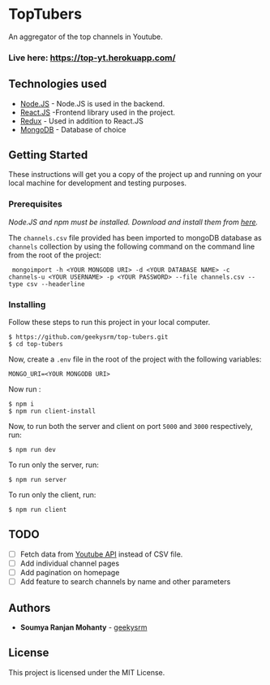 #  TopTubers

An aggregator of the top channels in Youtube.

### Live here: https://top-yt.herokuapp.com/

## Technologies used

- [Node.JS](http://nodejs.org/) - Node.JS is used in the backend.
- [React.JS](https://reactjs.org/) -Frontend library used in the project.
- [Redux](https://redux.js.org/) - Used in addition to React.JS
- [MongoDB](http://mongodb.com) - Database of choice

## Getting Started

These instructions will get you a copy of the project up and running on your local machine for development and testing purposes.

### Prerequisites

_Node.JS and npm must be installed. Download and install them from [here](https://nodejs.org)._

The `channels.csv` file provided has been imported to mongoDB database as `channels` collection by using the following command on the command line from the root of the project:

```
 mongoimport -h <YOUR MONGODB URI> -d <YOUR DATABASE NAME> -c channels-u <YOUR USERNAME> -p <YOUR PASSWORD> --file channels.csv --type csv --headerline
```

### Installing

Follow these steps to run this project in your local computer.

```
$ https://github.com/geekysrm/top-tubers.git
$ cd top-tubers
```

Now, create a `.env` file in the root of the project with the following variables:

```
MONGO_URI=<YOUR MONGODB URI>
```

Now run :

```
$ npm i
$ npm run client-install
```

Now, to run both the server and client on port `5000` and `3000` respectively, run:

```
$ npm run dev
```

To run only the server, run:

```
$ npm run server
```

To run only the client, run:

```
$ npm run client
```

## TODO
- [ ] Fetch data from [Youtube API](https://developers.google.com/youtube/v3/) instead of CSV file.
- [ ] Add individual channel pages
- [ ] Add pagination on homepage
- [ ] Add feature to search channels by name and other parameters

## Authors

- **Soumya Ranjan Mohanty** - [geekysrm](https://github.com/geekysrm)

## License

This project is licensed under the MIT License.

